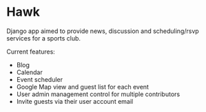 # Hawk
Django app aimed to provide news, discussion and scheduling/rsvp services for a sports club.

Current features:
- Blog
- Calendar
- Event scheduler
- Google Map view and guest list for each event
- User admin management control for multiple contributors
- Invite guests via their user account email
